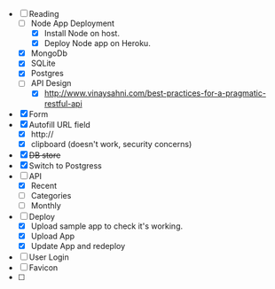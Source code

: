 - [ ] Reading
    - [ ] Node App Deployment
        - [x] Install Node on host.
        - [x] Deploy Node app on Heroku.
    - [x] MongoDb
    - [x] SQLite
    - [x] Postgres
    - [ ] API Design
        - [x] http://www.vinaysahni.com/best-practices-for-a-pragmatic-restful-api
- [x] Form
- [x] Autofill URL field
    - [x] http://
    - [x] clipboard (doesn't work, security concerns)
- [x] <del>DB store</del>
- [x] Switch to Postgress
- [ ] API
    - [x] Recent
    - [ ] Categories
    - [ ] Monthly
- [ ] Deploy
    - [x] Upload sample app to check it's working. 
    - [x] Upload App
    - [x] Update App and redeploy
- [ ] User Login
- [ ] Favicon
- [ ] 
